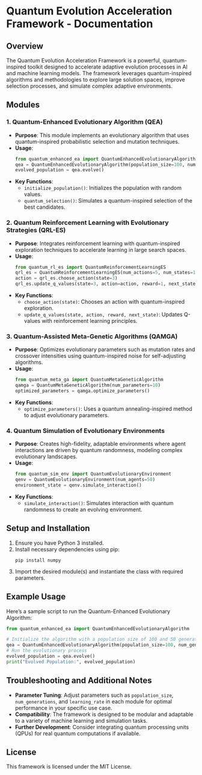
# Quantum Evolution Acceleration Framework - Documentation

## Overview
The Quantum Evolution Acceleration Framework is a powerful, quantum-inspired toolkit designed to accelerate adaptive evolution processes in AI and machine learning models. 
The framework leverages quantum-inspired algorithms and methodologies to explore large solution spaces, improve selection processes, and simulate complex adaptive environments.

## Modules

### 1. Quantum-Enhanced Evolutionary Algorithm (QEA)
   - **Purpose**: This module implements an evolutionary algorithm that uses quantum-inspired probabilistic selection and mutation techniques.
   - **Usage**:
     ```python
     from quantum_enhanced_ea import QuantumEnhancedEvolutionaryAlgorithm
     qea = QuantumEnhancedEvolutionaryAlgorithm(population_size=100, num_generations=50)
     evolved_population = qea.evolve()
     ```
   - **Key Functions**:
     - `initialize_population()`: Initializes the population with random values.
     - `quantum_selection()`: Simulates a quantum-inspired selection of the best candidates.

### 2. Quantum Reinforcement Learning with Evolutionary Strategies (QRL-ES)
   - **Purpose**: Integrates reinforcement learning with quantum-inspired exploration techniques to accelerate learning in large search spaces.
   - **Usage**:
     ```python
     from quantum_rl_es import QuantumReinforcementLearningES
     qrl_es = QuantumReinforcementLearningES(num_actions=5, num_states=10)
     action = qrl_es.choose_action(state=3)
     qrl_es.update_q_values(state=3, action=action, reward=1, next_state=4)
     ```
   - **Key Functions**:
     - `choose_action(state)`: Chooses an action with quantum-inspired exploration.
     - `update_q_values(state, action, reward, next_state)`: Updates Q-values with reinforcement learning principles.

### 3. Quantum-Assisted Meta-Genetic Algorithms (QAMGA)
   - **Purpose**: Optimizes evolutionary parameters such as mutation rates and crossover intensities using quantum-inspired noise for self-adjusting algorithms.
   - **Usage**:
     ```python
     from quantum_meta_ga import QuantumMetaGeneticAlgorithm
     qamga = QuantumMetaGeneticAlgorithm(num_parameters=10)
     optimized_parameters = qamga.optimize_parameters()
     ```
   - **Key Functions**:
     - `optimize_parameters()`: Uses a quantum annealing-inspired method to adjust evolutionary parameters.

### 4. Quantum Simulation of Evolutionary Environments
   - **Purpose**: Creates high-fidelity, adaptable environments where agent interactions are driven by quantum randomness, modeling complex evolutionary landscapes.
   - **Usage**:
     ```python
     from quantum_sim_env import QuantumEvolutionaryEnvironment
     qenv = QuantumEvolutionaryEnvironment(num_agents=50)
     environment_state = qenv.simulate_interaction()
     ```
   - **Key Functions**:
     - `simulate_interaction()`: Simulates interaction with quantum randomness to create an evolving environment.

## Setup and Installation

1. Ensure you have Python 3 installed.
2. Install necessary dependencies using pip:
   ```
   pip install numpy
   ```
3. Import the desired module(s) and instantiate the class with required parameters.

## Example Usage
Here’s a sample script to run the Quantum-Enhanced Evolutionary Algorithm:

```python
from quantum_enhanced_ea import QuantumEnhancedEvolutionaryAlgorithm

# Initialize the algorithm with a population size of 100 and 50 generations
qea = QuantumEnhancedEvolutionaryAlgorithm(population_size=100, num_generations=50)
# Run the evolutionary process
evolved_population = qea.evolve()
print("Evolved Population:", evolved_population)
```

## Troubleshooting and Additional Notes

- **Parameter Tuning**: Adjust parameters such as `population_size`, `num_generations`, and `learning_rate` in each module for optimal performance in your specific use case.
- **Compatibility**: The framework is designed to be modular and adaptable to a variety of machine learning and simulation tasks.
- **Further Development**: Consider integrating quantum processing units (QPUs) for real quantum computations if available.

## License
This framework is licensed under the MIT License.

